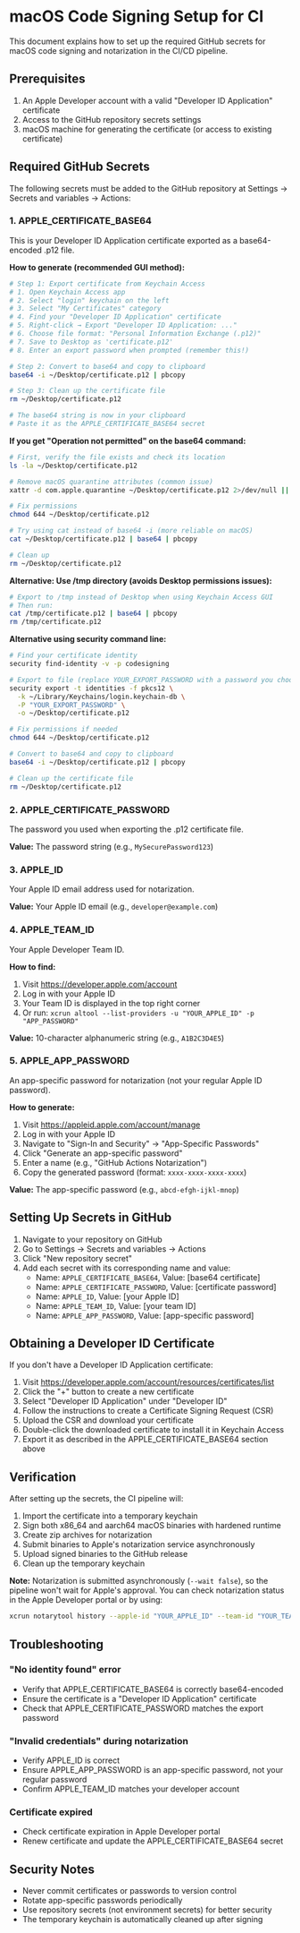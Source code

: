 # macOS Code Signing Setup for CI

This document explains how to set up the required GitHub secrets for macOS code signing and notarization in the CI/CD pipeline.

## Prerequisites

1. An Apple Developer account with a valid "Developer ID Application" certificate
2. Access to the GitHub repository secrets settings
3. macOS machine for generating the certificate (or access to existing certificate)

## Required GitHub Secrets

The following secrets must be added to the GitHub repository at Settings → Secrets and variables → Actions:

### 1. APPLE_CERTIFICATE_BASE64

This is your Developer ID Application certificate exported as a base64-encoded .p12 file.

**How to generate (recommended GUI method):**

```bash
# Step 1: Export certificate from Keychain Access
# 1. Open Keychain Access app
# 2. Select "login" keychain on the left
# 3. Select "My Certificates" category
# 4. Find your "Developer ID Application" certificate
# 5. Right-click → Export "Developer ID Application: ..."
# 6. Choose file format: "Personal Information Exchange (.p12)"
# 7. Save to Desktop as 'certificate.p12'
# 8. Enter an export password when prompted (remember this!)

# Step 2: Convert to base64 and copy to clipboard
base64 -i ~/Desktop/certificate.p12 | pbcopy

# Step 3: Clean up the certificate file
rm ~/Desktop/certificate.p12

# The base64 string is now in your clipboard
# Paste it as the APPLE_CERTIFICATE_BASE64 secret
```

**If you get "Operation not permitted" on the base64 command:**

```bash
# First, verify the file exists and check its location
ls -la ~/Desktop/certificate.p12

# Remove macOS quarantine attributes (common issue)
xattr -d com.apple.quarantine ~/Desktop/certificate.p12 2>/dev/null || true

# Fix permissions
chmod 644 ~/Desktop/certificate.p12

# Try using cat instead of base64 -i (more reliable on macOS)
cat ~/Desktop/certificate.p12 | base64 | pbcopy

# Clean up
rm ~/Desktop/certificate.p12
```

**Alternative: Use /tmp directory (avoids Desktop permissions issues):**

```bash
# Export to /tmp instead of Desktop when using Keychain Access GUI
# Then run:
cat /tmp/certificate.p12 | base64 | pbcopy
rm /tmp/certificate.p12
```

**Alternative using security command line:**

```bash
# Find your certificate identity
security find-identity -v -p codesigning

# Export to file (replace YOUR_EXPORT_PASSWORD with a password you choose)
security export -t identities -f pkcs12 \
  -k ~/Library/Keychains/login.keychain-db \
  -P "YOUR_EXPORT_PASSWORD" \
  -o ~/Desktop/certificate.p12

# Fix permissions if needed
chmod 644 ~/Desktop/certificate.p12

# Convert to base64 and copy to clipboard
base64 -i ~/Desktop/certificate.p12 | pbcopy

# Clean up the certificate file
rm ~/Desktop/certificate.p12
```

### 2. APPLE_CERTIFICATE_PASSWORD

The password you used when exporting the .p12 certificate file.

**Value:** The password string (e.g., `MySecurePassword123`)

### 3. APPLE_ID

Your Apple ID email address used for notarization.

**Value:** Your Apple ID email (e.g., `developer@example.com`)

### 4. APPLE_TEAM_ID

Your Apple Developer Team ID.

**How to find:**

1. Visit https://developer.apple.com/account
2. Log in with your Apple ID
3. Your Team ID is displayed in the top right corner
4. Or run: `xcrun altool --list-providers -u "YOUR_APPLE_ID" -p "APP_PASSWORD"`

**Value:** 10-character alphanumeric string (e.g., `A1B2C3D4E5`)

### 5. APPLE_APP_PASSWORD

An app-specific password for notarization (not your regular Apple ID password).

**How to generate:**

1. Visit https://appleid.apple.com/account/manage
2. Log in with your Apple ID
3. Navigate to "Sign-In and Security" → "App-Specific Passwords"
4. Click "Generate an app-specific password"
5. Enter a name (e.g., "GitHub Actions Notarization")
6. Copy the generated password (format: `xxxx-xxxx-xxxx-xxxx`)

**Value:** The app-specific password (e.g., `abcd-efgh-ijkl-mnop`)

## Setting Up Secrets in GitHub

1. Navigate to your repository on GitHub
2. Go to Settings → Secrets and variables → Actions
3. Click "New repository secret"
4. Add each secret with its corresponding name and value:
   - Name: `APPLE_CERTIFICATE_BASE64`, Value: [base64 certificate]
   - Name: `APPLE_CERTIFICATE_PASSWORD`, Value: [certificate password]
   - Name: `APPLE_ID`, Value: [your Apple ID]
   - Name: `APPLE_TEAM_ID`, Value: [your team ID]
   - Name: `APPLE_APP_PASSWORD`, Value: [app-specific password]

## Obtaining a Developer ID Certificate

If you don't have a Developer ID Application certificate:

1. Visit https://developer.apple.com/account/resources/certificates/list
2. Click the "+" button to create a new certificate
3. Select "Developer ID Application" under "Developer ID"
4. Follow the instructions to create a Certificate Signing Request (CSR)
5. Upload the CSR and download your certificate
6. Double-click the downloaded certificate to install it in Keychain Access
7. Export it as described in the APPLE_CERTIFICATE_BASE64 section above

## Verification

After setting up the secrets, the CI pipeline will:

1. Import the certificate into a temporary keychain
2. Sign both x86_64 and aarch64 macOS binaries with hardened runtime
3. Create zip archives for notarization
4. Submit binaries to Apple's notarization service asynchronously
5. Upload signed binaries to the GitHub release
6. Clean up the temporary keychain

**Note:** Notarization is submitted asynchronously (`--wait false`), so the pipeline won't wait for Apple's approval. You can check notarization status in the Apple Developer portal or by using:

```bash
xcrun notarytool history --apple-id "YOUR_APPLE_ID" --team-id "YOUR_TEAM_ID"
```

## Troubleshooting

### "No identity found" error

- Verify that APPLE_CERTIFICATE_BASE64 is correctly base64-encoded
- Ensure the certificate is a "Developer ID Application" certificate
- Check that APPLE_CERTIFICATE_PASSWORD matches the export password

### "Invalid credentials" during notarization

- Verify APPLE_ID is correct
- Ensure APPLE_APP_PASSWORD is an app-specific password, not your regular password
- Confirm APPLE_TEAM_ID matches your developer account

### Certificate expired

- Check certificate expiration in Apple Developer portal
- Renew certificate and update the APPLE_CERTIFICATE_BASE64 secret

## Security Notes

- Never commit certificates or passwords to version control
- Rotate app-specific passwords periodically
- Use repository secrets (not environment secrets) for better security
- The temporary keychain is automatically cleaned up after signing
